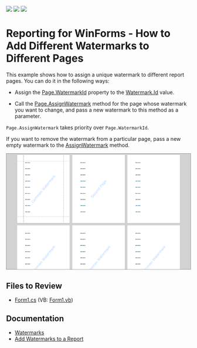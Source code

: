 <!-- default badges list -->
![](https://img.shields.io/endpoint?url=https://codecentral.devexpress.com/api/v1/VersionRange/128597141/22.2.2%2B)
[![](https://img.shields.io/badge/Open_in_DevExpress_Support_Center-FF7200?style=flat-square&logo=DevExpress&logoColor=white)](https://supportcenter.devexpress.com/ticket/details/E109)
[![](https://img.shields.io/badge/📖_How_to_use_DevExpress_Examples-e9f6fc?style=flat-square)](https://docs.devexpress.com/GeneralInformation/403183)
<!-- default badges end -->
# Reporting for WinForms - How to Add Different Watermarks to Different Pages

This example shows how to assign a unique watermark to different report pages. You can do it in the following ways:

*  Assign the [Page.WatermarkId](https://docs.devexpress.com/CoreLibraries/DevExpress.XtraPrinting.Page.WatermarkId?v=23.2) property to the [Watermark.Id](https://docs.devexpress.com/CoreLibraries/DevExpress.XtraPrinting.Drawing.Watermark.Id?v=23.2) value. 

* Call the [Page.AssignWatermark](https://docs.devexpress.com/CoreLibraries/DevExpress.XtraPrinting.Page.AssignWatermark(DevExpress.XtraPrinting.Drawing.PageWatermark)) method for the page whose watermark you want to change, and pass a new watermark to this method as a parameter. 

`Page.AssignWatermark` takes priority over `Page.WatermarkId`.

If you want to remove the watermark from a particular page, pass a new empty watermark to the [AssignWatermark](https://docs.devexpress.com/CoreLibraries/DevExpress.XtraPrinting.Page.AssignWatermark(DevExpress.XtraPrinting.Drawing.PageWatermark)) method.

![Report with Different Watermark on Different Pages](/Images/different-watermark.png)

## Files to Review

* [Form1.cs](CS/Form1.cs) (VB: [Form1.vb](VB/Form1.vb))

## Documentation

- [Watermarks](https://docs.devexpress.com/WindowsForms/7225/controls-and-libraries/printing-exporting/concepts/miscellaneous/watermarks?v=23.2)
- [Add Watermarks to a Report](https://docs.devexpress.com/XtraReports/16128/detailed-guide-to-devexpress-reporting/add-extra-information/add-watermarks-to-a-report)

